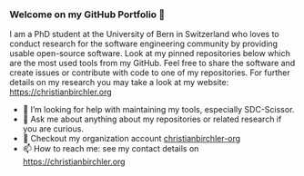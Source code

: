 ### Welcome on my GitHub Portfolio 👋
I am a PhD student at the University of Bern in Switzerland who loves to conduct research for the software engineering community by providing usable open-source software.
Look at my pinned repositories below which are the most used tools from my GitHub.
Feel free to share the software and create issues or contribute with code to one of my repositories.
For further details on my research you may take a look at my website: https://christianbirchler.org

- 🤔 I’m looking for help with maintaining my tools, especially SDC-Scissor.
- 💬 Ask me about anything about my repositories or related research if you are curious.
- 🏢 Checkout my organization account [christianbirchler-org](https://github.com/christianbirchler-org)
- 📫 How to reach me: see my contact details on https://christianbirchler.org
